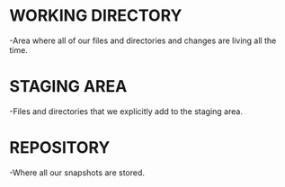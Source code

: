 # WORKING DIRECTORY
-Area where all of our files and directories and changes are living all the time.

# STAGING AREA
-Files and directories that we explicitly add to the staging area.

# REPOSITORY
-Where all our snapshots are stored.